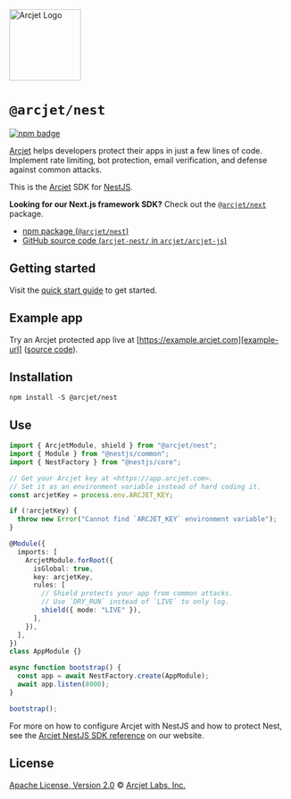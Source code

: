 <a href="https://arcjet.com" target="_arcjet-home">
  <picture>
    <source media="(prefers-color-scheme: dark)" srcset="https://arcjet.com/logo/arcjet-dark-lockup-voyage-horizontal.svg">
    <img src="https://arcjet.com/logo/arcjet-light-lockup-voyage-horizontal.svg" alt="Arcjet Logo" height="128" width="auto">
  </picture>
</a>

# `@arcjet/nest`

<p>
  <a href="https://www.npmjs.com/package/@arcjet/nest">
    <picture>
      <source media="(prefers-color-scheme: dark)" srcset="https://img.shields.io/npm/v/%40arcjet%2Fnest?style=flat-square&label=%E2%9C%A6Aj&labelColor=000000&color=5C5866">
      <img alt="npm badge" src="https://img.shields.io/npm/v/%40arcjet%2Fnest?style=flat-square&label=%E2%9C%A6Aj&labelColor=ECE6F0&color=ECE6F0">
    </picture>
  </a>
</p>

[Arcjet][arcjet] helps developers protect their apps in just a few lines of
code. Implement rate limiting, bot protection, email verification, and defense
against common attacks.

This is the [Arcjet][arcjet] SDK for [NestJS][nest-js].

**Looking for our Next.js framework SDK?** Check out the
[`@arcjet/next`][alt-sdk] package.

- [npm package (`@arcjet/nest`)](https://www.npmjs.com/package/@arcjet/nest)
- [GitHub source code (`arcjet-nest/` in `arcjet/arcjet-js`)](https://github.com/arcjet/arcjet-js/tree/main/arcjet-nest)

## Getting started

Visit the [quick start guide][quick-start] to get started.

## Example app

Try an Arcjet protected app live at [https://example.arcjet.com][example-url]
([source code][example-source]).

## Installation

```shell
npm install -S @arcjet/nest
```

## Use

```ts
import { ArcjetModule, shield } from "@arcjet/nest";
import { Module } from "@nestjs/common";
import { NestFactory } from "@nestjs/core";

// Get your Arcjet key at <https://app.arcjet.com>.
// Set it as an environment variable instead of hard coding it.
const arcjetKey = process.env.ARCJET_KEY;

if (!arcjetKey) {
  throw new Error("Cannot find `ARCJET_KEY` environment variable");
}

@Module({
  imports: [
    ArcjetModule.forRoot({
      isGlobal: true,
      key: arcjetKey,
      rules: [
        // Shield protects your app from common attacks.
        // Use `DRY_RUN` instead of `LIVE` to only log.
        shield({ mode: "LIVE" }),
      ],
    }),
  ],
})
class AppModule {}

async function bootstrap() {
  const app = await NestFactory.create(AppModule);
  await app.listen(8000);
}

bootstrap();
```

For more on how to configure Arcjet with NestJS and how to protect Nest,
see the [Arcjet NestJS SDK reference][arcjet-reference-nest] on our website.

## License

[Apache License, Version 2.0][apache-license] © [Arcjet Labs, Inc.][arcjet]

[arcjet-reference-nest]: https://docs.arcjet.com/reference/nestjs
[arcjet]: https://arcjet.com
[nest-js]: https://nestjs.com/
[alt-sdk]: https://www.npmjs.com/package/@arcjet/next
[example-url]: https://example.arcjet.com
[quick-start]: https://docs.arcjet.com/get-started/nestjs
[example-source]: https://github.com/arcjet/arcjet-js-example
[shield-concepts-docs]: https://docs.arcjet.com/shield/concepts
[apache-license]: http://www.apache.org/licenses/LICENSE-2.0
